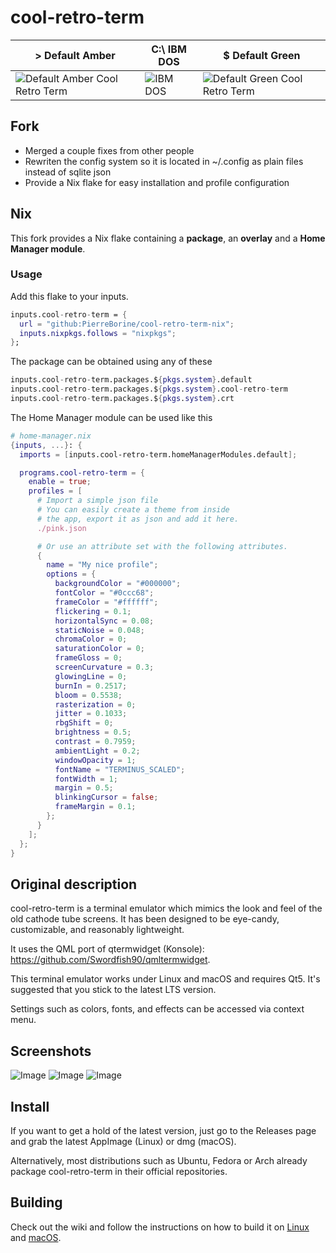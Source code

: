 # cool-retro-term

|> Default Amber|C:\ IBM DOS|$ Default Green|
|---|---|---|
|![Default Amber Cool Retro Term](https://user-images.githubusercontent.com/121322/32070717-16708784-ba42-11e7-8572-a8fcc10d7f7d.gif)|![IBM DOS](https://user-images.githubusercontent.com/121322/32070716-16567e5c-ba42-11e7-9e64-ba96dfe9b64d.gif)|![Default Green Cool Retro Term](https://user-images.githubusercontent.com/121322/32070715-163a1c94-ba42-11e7-80bb-41fbf10fc634.gif)|

## Fork
- Merged a couple fixes from other people
- Rewriten the config system so it is located in ~/.config as plain files instead of sqlite json
- Provide a Nix flake for easy installation and profile configuration

## Nix
This fork provides a Nix flake containing a **package**, an **overlay** and a **Home Manager module**.

### Usage
Add this flake to your inputs.
```Nix
inputs.cool-retro-term = {
  url = "github:PierreBorine/cool-retro-term-nix";
  inputs.nixpkgs.follows = "nixpkgs";
};
```

The package can be obtained using any of these
```Nix
inputs.cool-retro-term.packages.${pkgs.system}.default
inputs.cool-retro-term.packages.${pkgs.system}.cool-retro-term
inputs.cool-retro-term.packages.${pkgs.system}.crt
```

The Home Manager module can be used like this
```Nix
# home-manager.nix
{inputs, ...}: {
  imports = [inputs.cool-retro-term.homeManagerModules.default];

  programs.cool-retro-term = {
    enable = true;
    profiles = [
      # Import a simple json file
      # You can easily create a theme from inside
      # the app, export it as json and add it here.
      ./pink.json

      # Or use an attribute set with the following attributes.
      {
        name = "My nice profile";
        options = {
          backgroundColor = "#000000";
          fontColor = "#0ccc68";
          frameColor = "#ffffff";
          flickering = 0.1;
          horizontalSync = 0.08;
          staticNoise = 0.048;
          chromaColor = 0;
          saturationColor = 0;
          frameGloss = 0;
          screenCurvature = 0.3;
          glowingLine = 0;
          burnIn = 0.2517;
          bloom = 0.5538;
          rasterization = 0;
          jitter = 0.1033;
          rbgShift = 0;
          brightness = 0.5;
          contrast = 0.7959;
          ambientLight = 0.2;
          windowOpacity = 1;
          fontName = "TERMINUS_SCALED";
          fontWidth = 1;
          margin = 0.5;
          blinkingCursor = false;
          frameMargin = 0.1;
        };
      }
    ];
  };
}
```

## Original description
cool-retro-term is a terminal emulator which mimics the look and feel of the old cathode tube screens.
It has been designed to be eye-candy, customizable, and reasonably lightweight.

It uses the QML port of qtermwidget (Konsole): https://github.com/Swordfish90/qmltermwidget.

This terminal emulator works under Linux and macOS and requires Qt5. It's suggested that you stick to the latest LTS version.

Settings such as colors, fonts, and effects can be accessed via context menu.

## Screenshots
![Image](<https://i.imgur.com/TNumkDn.png>)
![Image](<https://i.imgur.com/hfjWOM4.png>)
![Image](<https://i.imgur.com/GYRDPzJ.jpg>)

## Install

If you want to get a hold of the latest version, just go to the Releases page and grab the latest AppImage (Linux) or dmg (macOS).

Alternatively, most distributions such as Ubuntu, Fedora or Arch already package cool-retro-term in their official repositories.

## Building

Check out the wiki and follow the instructions on how to build it on [Linux](https://github.com/Swordfish90/cool-retro-term/wiki/Build-Instructions-(Linux)) and [macOS](https://github.com/Swordfish90/cool-retro-term/wiki/Build-Instructions-(macOS)).
